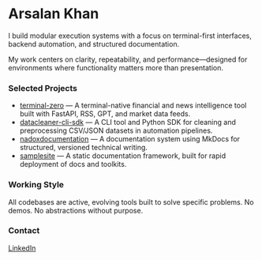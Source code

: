 # Arsalan Khan

I build modular execution systems with a focus on terminal-first interfaces, backend automation, and structured documentation.

My work centers on clarity, repeatability, and performance—designed for environments where functionality matters more than presentation.

### Selected Projects
- [terminal-zero](https://github.com/timedilationv2/terminal-zero) — A terminal-native financial and news intelligence tool built with FastAPI, RSS, GPT, and market data feeds.
- [datacleaner-cli-sdk](https://github.com/timedilationv2/cli-plus-sdk-docs) — A CLI tool and Python SDK for cleaning and preprocessing CSV/JSON datasets in automation pipelines.
- [nadoxdocumentation](https://github.com/timedilationv2/nadoxdocumentation) — A documentation system using MkDocs for structured, versioned technical writing.
- [samplesite](https://github.com/timedilationv2/samplesite) — A static documentation framework, built for rapid deployment of docs and toolkits.

### Working Style
All codebases are active, evolving tools built to solve specific problems. No demos. No abstractions without purpose.

### Contact
[LinkedIn](https://www.linkedin.com/in/arsalankhan-ai)

